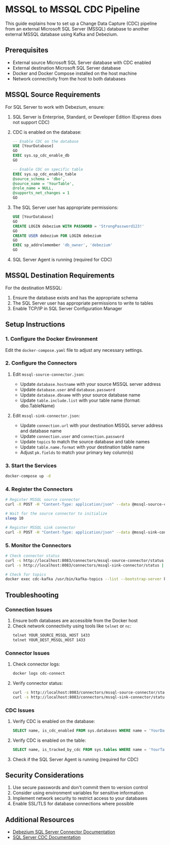 # MSSQL to MSSQL CDC Pipeline

This guide explains how to set up a Change Data Capture (CDC) pipeline from an external Microsoft SQL Server (MSSQL) database to another external MSSQL database using Kafka and Debezium.

## Prerequisites

- External source Microsoft SQL Server database with CDC enabled
- External destination Microsoft SQL Server database
- Docker and Docker Compose installed on the host machine
- Network connectivity from the host to both databases

## MSSQL Source Requirements

For SQL Server to work with Debezium, ensure:

1. SQL Server is Enterprise, Standard, or Developer Edition (Express does not support CDC)
2. CDC is enabled on the database:
   ```sql
   -- Enable CDC on the database
   USE [YourDatabase]
   GO
   EXEC sys.sp_cdc_enable_db
   GO
   
   -- Enable CDC on specific table
   EXEC sys.sp_cdc_enable_table
   @source_schema = 'dbo',
   @source_name = 'YourTable',
   @role_name = NULL,
   @supports_net_changes = 1
   GO
   ```

3. The SQL Server user has appropriate permissions:
   ```sql
   USE [YourDatabase]
   GO
   CREATE LOGIN debezium WITH PASSWORD = 'StrongPassword123!'
   GO
   CREATE USER debezium FOR LOGIN debezium
   GO
   EXEC sp_addrolemember 'db_owner', 'debezium'
   GO
   ```

4. SQL Server Agent is running (required for CDC)

## MSSQL Destination Requirements

For the destination MSSQL:

1. Ensure the database exists and has the appropriate schema
2. The SQL Server user has appropriate permissions to write to tables
3. Enable TCP/IP in SQL Server Configuration Manager

## Setup Instructions

### 1. Configure the Docker Environment

Edit the `docker-compose.yaml` file to adjust any necessary settings.

### 2. Configure the Connectors

1. Edit `mssql-source-connector.json`:
   - Update `database.hostname` with your source MSSQL server address
   - Update `database.user` and `database.password`
   - Update `database.dbname` with your source database name
   - Update `table.include.list` with your table name (format: dbo.TableName)

2. Edit `mssql-sink-connector.json`:
   - Update `connection.url` with your destination MSSQL server address and database name
   - Update `connection.user` and `connection.password`
   - Update `topics` to match the source database and table names
   - Update `table.name.format` with your destination table name
   - Adjust `pk.fields` to match your primary key column(s)

### 3. Start the Services

```bash
docker-compose up -d
```

### 4. Register the Connectors

```bash
# Register MSSQL source connector
curl -X POST -H "Content-Type: application/json" --data @mssql-source-connector.json http://localhost:8083/connectors

# Wait for the source connector to initialize
sleep 10

# Register MSSQL sink connector
curl -X POST -H "Content-Type: application/json" --data @mssql-sink-connector.json http://localhost:8083/connectors
```

### 5. Monitor the Connectors

```bash
# Check connector status
curl -s http://localhost:8083/connectors/mssql-source-connector/status | jq
curl -s http://localhost:8083/connectors/mssql-sink-connector/status | jq

# Check for topics
docker exec cdc-kafka /usr/bin/kafka-topics --list --bootstrap-server kafka:29092
```

## Troubleshooting

### Connection Issues

1. Ensure both databases are accessible from the Docker host
2. Check network connectivity using tools like `telnet` or `nc`:
   ```bash
   telnet YOUR_SOURCE_MSSQL_HOST 1433
   telnet YOUR_DEST_MSSQL_HOST 1433
   ```

### Connector Issues

1. Check connector logs:
   ```bash
   docker logs cdc-connect
   ```

2. Verify connector status:
   ```bash
   curl -s http://localhost:8083/connectors/mssql-source-connector/status
   curl -s http://localhost:8083/connectors/mssql-sink-connector/status
   ```

### CDC Issues

1. Verify CDC is enabled on the database:
   ```sql
   SELECT name, is_cdc_enabled FROM sys.databases WHERE name = 'YourDatabase'
   ```

2. Verify CDC is enabled on the table:
   ```sql
   SELECT name, is_tracked_by_cdc FROM sys.tables WHERE name = 'YourTable'
   ```

3. Check if the SQL Server Agent is running (required for CDC)

## Security Considerations

1. Use secure passwords and don't commit them to version control
2. Consider using environment variables for sensitive information
3. Implement network security to restrict access to your databases
4. Enable SSL/TLS for database connections where possible

## Additional Resources

- [Debezium SQL Server Connector Documentation](https://debezium.io/documentation/reference/connectors/sqlserver.html)
- [SQL Server CDC Documentation](https://docs.microsoft.com/en-us/sql/relational-databases/track-changes/enable-and-disable-change-data-capture-sql-server)